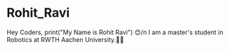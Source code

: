 # Rohit_Ravi
Hey Coders,
print("My Name is Rohit Ravi") 😊/n
I am a master's student in Robotics at RWTH Aachen University.👨‍🎓
